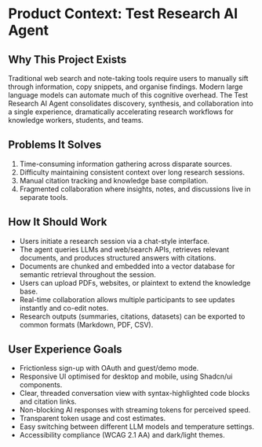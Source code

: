 # Product Context: Test Research AI Agent

## Why This Project Exists
Traditional web search and note-taking tools require users to manually sift through information, copy snippets, and organise findings. Modern large language models can automate much of this cognitive overhead. The Test Research AI Agent consolidates discovery, synthesis, and collaboration into a single experience, dramatically accelerating research workflows for knowledge workers, students, and teams.

## Problems It Solves
1. Time-consuming information gathering across disparate sources.
2. Difficulty maintaining consistent context over long research sessions.
3. Manual citation tracking and knowledge base compilation.
4. Fragmented collaboration where insights, notes, and discussions live in separate tools.

## How It Should Work
- Users initiate a research session via a chat-style interface.
- The agent queries LLMs and web/search APIs, retrieves relevant documents, and produces structured answers with citations.
- Documents are chunked and embedded into a vector database for semantic retrieval throughout the session.
- Users can upload PDFs, websites, or plaintext to extend the knowledge base.
- Real-time collaboration allows multiple participants to see updates instantly and co-edit notes.
- Research outputs (summaries, citations, datasets) can be exported to common formats (Markdown, PDF, CSV).

## User Experience Goals
- Frictionless sign-up with OAuth and guest/demo mode.
- Responsive UI optimised for desktop and mobile, using Shadcn/ui components.
- Clear, threaded conversation view with syntax-highlighted code blocks and citation links.
- Non-blocking AI responses with streaming tokens for perceived speed.
- Transparent token usage and cost estimates.
- Easy switching between different LLM models and temperature settings.
- Accessibility compliance (WCAG 2.1 AA) and dark/light themes. 